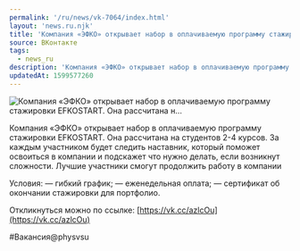 ```yaml
---
permalink: '/ru/news/vk-7064/index.html'
layout: 'news.ru.njk'
title: 'Компания «ЭФКО» открывает набор в оплачиваемую программу стажировки EFKOSTART. Она рассчитана н'
source: ВКонтакте
tags:
  - news_ru
description: 'Компания «ЭФКО» открывает набор в оплачиваемую программу стажировки EFKOSTART. Она рассчитана н…'
updatedAt: 1599577260
---
```

![Компания «ЭФКО» открывает набор в оплачиваемую программу стажировки EFKOSTART. Она рассчитана н…](https://sun9-65.userapi.com/impg/a1C2fJXnxEdoX2x4w2zl7s4CEqDwWTXglpIu0Q/zkmrkLGopJg.jpg?size=1280x853&quality=96&proxy=1&sign=9310536d4f3d24f4add17f2aa27b7247&c_uniq_tag=_t7iJQjcn1f_gW-qmVSmQXFQMWyZi4MXFZ6cHVG-q8o&type=album)

Компания «ЭФКО» открывает набор в оплачиваемую программу стажировки EFKOSTART. Она рассчитана на студентов 2-4 курсов. За каждым участником будет следить наставник, который поможет освоиться в компании и подскажет что нужно делать, если возникнут сложности. Лучшие участники смогут продолжить работу в компании

Условия:
— гибкий график;
— еженедельная оплата;
— сертификат об окончании стажировки для портфолио.

Откликнуться можно по ссылке: [https://vk.cc/azlcOu](https://vk.cc/azlcOu)

#Вакансия@physvsu
